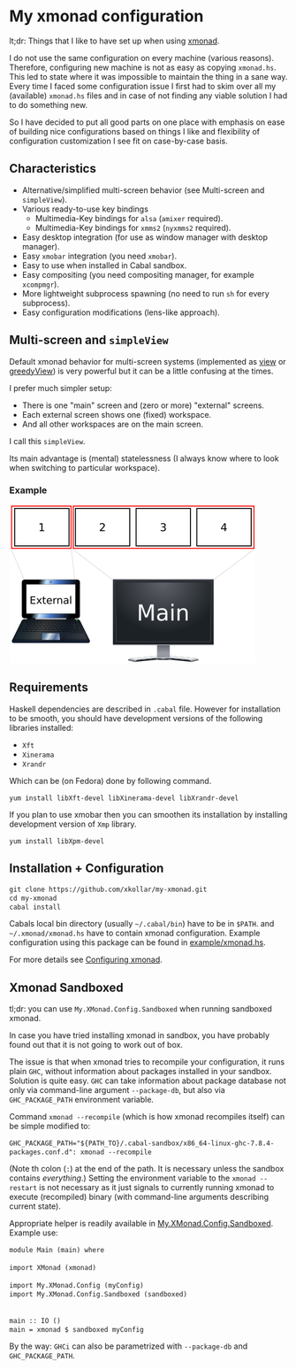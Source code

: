 My xmonad configuration
=======================

lt;dr: Things that I like to have set up when using
[xmonad](http://xmonad.org/).

I do not use the same configuration on every machine (various
reasons). Therefore, configuring new machine is not as easy as
copying `xmonad.hs`. This led to state where it was impossible
to maintain the thing in a sane way. Every time I faced some
configuration issue I first had to skim over all my (available)
`xmonad.hs` files and in case of not finding any viable
solution I had to do something new.

So I have decided to put all good parts on one place with
emphasis on ease of building nice configurations based on things
I like and flexibility of configuration customization I see fit
on case-by-case basis.

Characteristics
---------------

* Alternative/simplified multi-screen behavior (see Multi-screen and `simpleView`).
* Various ready-to-use key bindings
    * Multimedia-Key bindings for `alsa` (`amixer` required).
    * Multimedia-Key bindings for `xmms2` (`nyxmms2` required).
* Easy desktop integration (for use as window manager with desktop manager).
* Easy `xmobar` integration (you need `xmobar`).
* Easy to use when installed in Cabal sandbox.
* Easy compositing (you need compositing manager, for example `xcompmgr`).
* More lightweight subprocess spawning (no need to run `sh` for every subprocess).
* Easy configuration modifications (lens-like approach).

Multi-screen and `simpleView`
-----------------------------

Default xmonad behavior for multi-screen systems (implemented as
[view](http://xmonad.org/xmonad-docs/xmonad/XMonad-StackSet.html#v:view)
or [greedyView](http://xmonad.org/xmonad-docs/xmonad/XMonad-StackSet.html#v:greedyView))
is very powerful but it can be a little confusing at the times.

I prefer much simpler setup:

* There is one "main" screen and (zero or more) "external" screens.
* Each external screen shows one (fixed) workspace.
* And all other workspaces are on the main screen.

I call this `simpleView`.

Its main advantage is (mental) statelessness (I always know where
to look when switching to particular workspace).

### Example

![Two-Screen Example](doc/two-screen.png)

Requirements
------------

Haskell dependencies are described in `.cabal` file.
However for installation to be smooth, you should
have development versions of the following libraries
installed:

* `Xft`
* `Xinerama`
* `Xrandr`

Which can be (on Fedora) done by following command.

~~~ { .bash }
yum install libXft-devel libXinerama-devel libXrandr-devel
~~~

If you plan to use xmobar then you can smoothen its installation
by installing development version of `Xmp` library.

~~~ { .bash }
yum install libXpm-devel
~~~

Installation + Configuration
----------------------------

~~~ { .bash }
git clone https://github.com/xkollar/my-xmonad.git
cd my-xmonad
cabal install
~~~

Cabals local bin directory (usually `~/.cabal/bin`) have to be in `$PATH`.
and `~/.xmonad/xmonad.hs` have to contain xmonad configuration.
Example configuration using this package can be found in [example/xmonad.hs](example/xmonad.hs).

For more details see [Configuring xmonad](http://xmonad.org/xmonad-docs/xmonad-contrib/XMonad-Doc-Configuring.html).

Xmonad Sandboxed
----------------

tl;dr: you can use `My.XMonad.Config.Sandboxed` when running
sandboxed xmonad.

In case you have tried installing xmonad in sandbox, you have
probably found out that it is not going to work out of box.

The issue is that when xmonad tries to recompile your
configuration, it runs plain `GHC`, without information
about packages installed in your sandbox. Solution is quite easy.
`GHC` can take information about package database not only
via command-line argument `--package-db`, but also via
`GHC_PACKAGE_PATH` environment variable.

Command `xmonad --recompile` (which is how xmonad recompiles
itself) can be simple modified to:

~~~ { .bash }
GHC_PACKAGE_PATH="${PATH_TO}/.cabal-sandbox/x86_64-linux-ghc-7.8.4-packages.conf.d": xmonad --recompile
~~~~

(Note th colon (`:`) at the end of the path. It is necessary unless
the sandbox contains _everything_.) Setting the environment
variable to the `xmonad --restart` is not necessary as it just
signals to currently running xmonad to execute (recompiled) binary
(with command-line arguments describing current state).

Appropriate helper is readily available in
[My.XMonad.Config.Sandboxed](src/My/XMonad/Config/Sandboxed.hs).
Example use:

~~~ { .haskell }
module Main (main) where

import XMonad (xmonad)

import My.XMonad.Config (myConfig)
import My.XMonad.Config.Sandboxed (sandboxed)


main :: IO ()
main = xmonad $ sandboxed myConfig
~~~

By the way: `GHCi` can also be parametrized with `--package-db` and `GHC_PACKAGE_PATH`.
